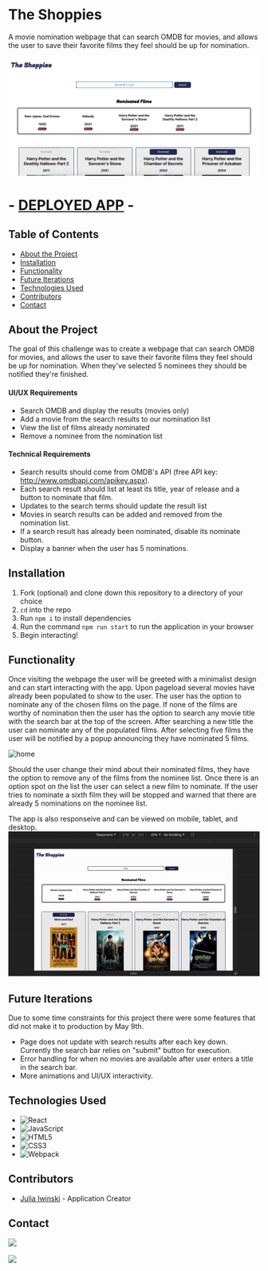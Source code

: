 # The Shoppies

A movie nomination webpage that can search OMDB for movies, and allows the user to save their favorite films they feel should be up for nomination. 

![home view](https://github.com/jgiwinski/shoppies/blob/main/src/img/home-shot.png)

# - [DEPLOYED APP](https://shoppies-c7507xe93-jgiwinski.vercel.app/) - 

## Table of Contents

* [About the Project](#about-the-project)
* [Installation](#installation)
* [Functionality](#functionality)
* [Future Iterations](#future-iterations)
* [Technologies Used](#technologies-used)
* [Contributors](#contributors)
* [Contact](#contact)

## About the Project

The goal of this challenge was to create a webpage that can search OMDB for movies, and allows the user to save their favorite films they feel should be up for nomination. When they've selected 5 nominees they should be notified they're finished. 

#### UI/UX Requirements 
- Search OMDB and display the results (movies only)
- Add a movie from the search results to our nomination list
- View the list of films already nominated
- Remove a nominee from the nomination list
#### Technical Requirements 
- Search results should come from OMDB's API (free API key: http://www.omdbapi.com/apikey.aspx).
- Each search result should list at least its title, year of release and a button to nominate that film.
- Updates to the search terms should update the result list
- Movies in search results can be added and removed from the nomination list.
- If a search result has already been nominated, disable its nominate button.
- Display a banner when the user has 5 nominations.

## Installation

1. Fork (optional) and clone down this repository to a directory of your choice
2. <code>cd</code> into the repo
3. Run <code>npm i</code> to install dependencies
4. Run the command <code>npm run start</code> to run the application in your browser
5. Begin interacting!

## Functionality 

Once visiting the webpage the user will be greeted with a minimalist design and can start interacting with the app. Upon pageload several movies have already been populated to show to the user. The user has the option to nominate any of the chosen films on the page. If none of the films are worthy of nomination then the user has the option to search any movie title with the search bar at the top of the screen. After searching a new title the user can nominate any of the populated films. After selecting five films the user will be notified by a popup announcing they have nominated 5 films. 

![home](https://github.com/jgiwinski/shoppies/blob/main/src/img/shoppies-func.gif)

Should the user change their mind about their nominated films, they have the option to remove any of the films from the nominee list. Once there is an option spot on the list the user can select a new film to nominate. If the user tries to nominate a sixth film they will be stopped and warned that there are already 5 nominations on the nominee list. 


The app is also responseive and can be viewed on mobile, tablet, and desktop. 
![responsiveness](https://github.com/jgiwinski/shoppies/blob/main/src/img/responsiveness.gif)

## Future Iterations 

Due to some time constraints for this project there were some features that did not make it to production by May 9th. 
- Page does not update with search results after each key down. Currently the search bar relies on "submit" button for execution. 
- Error handling for when no movies are available after user enters a title in the search bar. 
- More animations and UI/UX interactivity.

## Technologies Used

- ![React](https://img.shields.io/badge/react%20-%2320232a.svg?&style=for-the-badge&logo=react&logoColor=%2361DAFB)
- ![JavaScript](https://img.shields.io/badge/javascript%20-%23323330.svg?&style=for-the-badge&logo=javascript&logoColor=%23F7DF1E)
- ![HTML5](https://img.shields.io/badge/html5%20-%23E34F26.svg?&style=for-the-badge&logo=html5&logoColor=white)
- ![CSS3](https://img.shields.io/badge/css3%20-%231572B6.svg?&style=for-the-badge&logo=css3&logoColor=white)
- ![Webpack](https://img.shields.io/badge/webpack%20-%238DD6F9.svg?&style=for-the-badge&logo=webpack&logoColor=black)

## Contributors
* [Julia Iwinski](https://github.com/jgiwinski) - Application Creator


## Contact
[<img src="https://camo.githubusercontent.com/a493f6833f99fb3c85788d6d9305e6b7a42b838e5ee5d138fd9a8214a7e77472/68747470733a2f2f696d672e736869656c64732e696f2f62616467652f6c696e6b6564696e2d2532333030373742352e7376673f267374796c653d666f722d7468652d6261646765266c6f676f3d6c696e6b6564696e266c6f676f436f6c6f723d7768697465"/>][linkedin]
<!-- Personal Definitions  -->
[linkedin]: https://www.linkedin.com/in/julia-iwinski-898540138/

[<img src="https://img.shields.io/badge/Github-jgiwinski-informational?style=for-the-badge&labelColor=black&logo=github&color=8B0BD5"/>][github]
<!-- Personal Definitions  -->
[github]: https://github.com/jgiwinski


